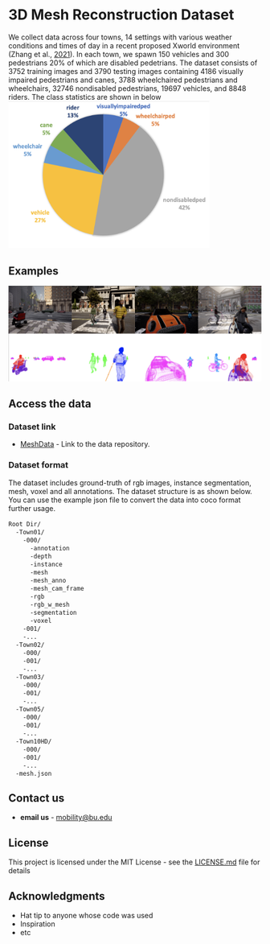 # 3D Mesh Reconstruction Dataset

We collect data across four towns, 14 settings with various weather conditions and times of day in a recent proposed Xworld environment (Zhang et al., [2021](https://openaccess.thecvf.com/content/ICCV2021/papers/Zhang_X-World_Accessibility_Vision_and_Autonomy_Meet_ICCV_2021_paper.pdf)). In each town, we spawn 150 vehicles and 300 pedestrians 20% of which are disabled pedetrians. The dataset consists of 3752 training images and 3790 testing images containing 4186 visually impaired pedestrians and canes, 3788 wheelchaired pedestrians and wheelchairs, 32746 nondisabled pedestrians, 19697 vehicles, and 8848 riders. The class statistics are shown in below
<img src="stats.png" alt="stats" width="400"/>

## Examples

<img src="example.png" alt="examples" width="1000"/>

## Access the data

### Dataset link
* [MeshData](https://www.kaggle.com/datasets) - Link to the data repository.


### Dataset format

The dataset includes ground-truth of rgb images, instance segmentation, mesh, voxel and all annotations. The dataset structure is as shown below. You can use the example json file to convert the data into coco format further usage.
```
Root Dir/
  -Town01/
    -000/
      -annotation 
      -depth
      -instance
      -mesh
      -mesh_anno
      -mesh_cam_frame
      -rgb
      -rgb_w_mesh 
      -segmentation
      -voxel
    -001/
    -...
  -Town02/
    -000/
    -001/
    -...
  -Town03/
    -000/
    -001/
    -...
  -Town05/
    -000/
    -001/
    -...
  -Town10HD/
    -000/
    -001/
    -...
  -mesh.json

```

## Contact us

* **email us** - mobility@bu.edu

## License

This project is licensed under the MIT License - see the [LICENSE.md](LICENSE.md) file for details

## Acknowledgments

* Hat tip to anyone whose code was used
* Inspiration
* etc
